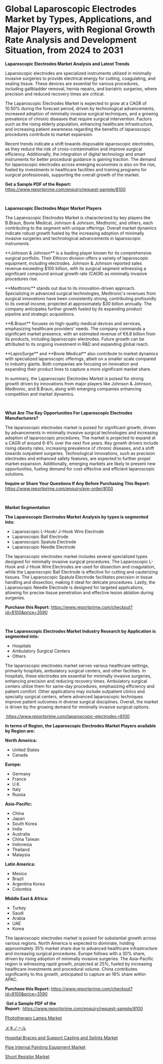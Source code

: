 <p><h1>Global Laparoscopic Electrodes Market by Types, Applications, and Major Players, with Regional Growth Rate Analysis and Development Situation, from 2024 to 2031</h1></p><p><strong>Laparoscopic Electrodes Market Analysis and Latest Trends</strong></p>
<p><p>Laparoscopic electrodes are specialized instruments utilized in minimally invasive surgeries to provide electrical energy for cutting, coagulating, and sealing tissue. These devices are essential for various procedures, including gallbladder removal, hernia repairs, and bariatric surgeries, where precision and reduced recovery times are critical.</p><p>The Laparoscopic Electrodes Market is expected to grow at a CAGR of 10.50% during the forecast period, driven by technological advancements, increased adoption of minimally invasive surgical techniques, and a growing prevalence of chronic diseases that require surgical intervention. Factors such as the rising elderly population, enhancing healthcare infrastructure, and increasing patient awareness regarding the benefits of laparoscopic procedures contribute to market expansion.</p><p>Recent trends indicate a shift towards disposable laparoscopic electrodes, as they reduce the risk of cross-contamination and improve surgical efficiency. Additionally, the integration of digital technology and smart instruments for better procedural guidance is gaining traction. The demand for laparoscopic electrodes across emerging economies is also on the rise, fueled by investments in healthcare facilities and training programs for surgical professionals, supporting the overall growth of the market.</p></p>
<p><strong>Get a Sample PDF of the Report:&nbsp;</strong> <a href="https://www.reportprime.com/enquiry/request-sample/8100">https://www.reportprime.com/enquiry/request-sample/8100</a></p>
<p>&nbsp;</p>
<p><strong>Laparoscopic Electrodes Major Market Players</strong></p>
<p><p>The Laparoscopic Electrodes Market is characterized by key players like B.Braun, Bovie Medical, Johnson & Johnson, Medtronic, and others, each contributing to the segment with unique offerings. Overall market dynamics indicate robust growth fueled by the increasing adoption of minimally invasive surgeries and technological advancements in laparoscopic instruments.</p><p>**Johnson & Johnson** is a leading player known for its comprehensive surgical portfolio. Their Ethicon division offers a variety of laparoscopic equipment, including electrodes. Johnson & Johnson reported sales revenue exceeding $100 billion, with its surgical segment witnessing a significant compound annual growth rate (CAGR) as minimally invasive procedures rise.</p><p>**Medtronic** stands out due to its innovation-driven approach. Specializing in advanced surgical technologies, Medtronic's revenues from surgical innovations have been consistently strong, contributing profoundly to its overall income, projected at approximately $30 billion annually. The company anticipates further growth fueled by its expanding product pipeline and strategic acquisitions.</p><p>**B.Braun** focuses on high-quality medical devices and services, emphasizing healthcare providers' needs. The company commands a significant market presence, with an estimated revenue of €6.8 billion from its products, including laparoscopic electrodes. Future growth can be attributed to its ongoing investment in R&D and expanding global reach.</p><p>**LaproSurge** and **Bovie Medical** also contribute to market dynamics with specialized laparoscopic offerings, albeit on a smaller scale compared to industry giants. Both companies are focusing on innovation and expanding their product lines to capture a more significant market share.</p><p>In summary, the Laparoscopic Electrodes Market is poised for strong growth driven by innovations from major players like Johnson & Johnson, Medtronic, and B.Braun, along with emerging companies enhancing competition and market dynamics.</p></p>
<p>&nbsp;</p>
<p><strong>What Are The Key Opportunities For Laparoscopic Electrodes Manufacturers?</strong></p>
<p><p>The laparoscopic electrodes market is poised for significant growth, driven by advancements in minimally invasive surgical technologies and increasing adoption of laparoscopic procedures. The market is projected to expand at a CAGR of around 6-8% over the next five years. Key growth drivers include rising obesity rates, increasing prevalence of chronic diseases, and a shift towards outpatient surgeries. Technological innovations, such as precision electrodes and enhanced safety features, are expected to further propel market expansion. Additionally, emerging markets are likely to present new opportunities, fueling demand for cost-effective and efficient laparoscopic solutions.</p></p>
<p><strong>Inquire or Share Your Questions If Any Before Purchasing This Report:</strong> <a href="https://www.reportprime.com/enquiry/pre-order/8100">https://www.reportprime.com/enquiry/pre-order/8100</a></p>
<p>&nbsp;</p>
<p><strong>Market Segmentation</strong></p>
<p><strong>The Laparoscopic Electrodes Market Analysis by types is segmented into:</strong></p>
<p><ul><li>Laparoscopic L-Hook/ J-Hook Wire Electrode</li><li>Laparoscopic Ball Electrode</li><li>Laparoscopic Spatula Electrode</li><li>Laparoscopic Needle Electrode</li></ul></p>
<p><p>The laparoscopic electrodes market includes several specialized types designed for minimally invasive surgical procedures. The Laparoscopic L-Hook and J-Hook Wire Electrodes are used for dissection and coagulation, while the Laparoscopic Ball Electrode is effective for cutting and cauterizing tissues. The Laparoscopic Spatula Electrode facilitates precision in tissue handling and dissection, making it ideal for delicate procedures. Lastly, the Laparoscopic Needle Electrode is designed for targeted applications, allowing for precise tissue penetration and effective lesion ablation during surgeries.</p></p>
<p><strong>Purchase this Report:&nbsp;</strong><a href="https://www.reportprime.com/checkout?id=8100&price=3590">https://www.reportprime.com/checkout?id=8100&price=3590</a></p>
<p>&nbsp;</p>
<p><strong>The Laparoscopic Electrodes Market Industry Research by Application is segmented into:</strong></p>
<p><ul><li>Hospitals</li><li>Ambulatory Surgical Centers</li><li>Others</li></ul></p>
<p><p>The laparoscopic electrodes market serves various healthcare settings, primarily hospitals, ambulatory surgical centers, and other facilities. In hospitals, these electrodes are essential for minimally invasive surgeries, enhancing precision and reducing recovery times. Ambulatory surgical centers utilize them for same-day procedures, emphasizing efficiency and patient comfort. Other applications may include outpatient clinics and specialty surgical centers, where advanced laparoscopic techniques improve patient outcomes in diverse surgical disciplines. Overall, the market is driven by the growing demand for minimally invasive surgical options.</p></p>
<p><a href="https://www.reportprime.com/laparoscopic-electrodes-r8100">&nbsp;https://www.reportprime.com/laparoscopic-electrodes-r8100</a></p>
<p><strong>In terms of Region, the Laparoscopic Electrodes Market Players available by Region are:</strong></p>
<p>
    <p> <strong> North America: </strong>
        <ul>
            <li>United States</li>
            <li>Canada</li>
        </ul>
        </p> 
    <p> <strong> Europe: </strong>
        <ul>
            <li>Germany</li>
            <li>France</li>
            <li>U.K.</li>
            <li>Italy</li>
            <li>Russia</li>
        </ul>
        </p> 
    <p> <strong> Asia-Pacific: </strong>
        <ul>
            <li>China</li>
            <li>Japan</li>
            <li>South Korea</li>
            <li>India</li>
            <li>Australia</li>
            <li>China Taiwan</li>
            <li>Indonesia</li>
            <li>Thailand</li>
            <li>Malaysia</li>
        </ul>
        </p> 
    <p> <strong> Latin America: </strong>
        <ul>
            <li>Mexico</li>
            <li>Brazil</li>
            <li>Argentina Korea</li>
            <li>Colombia</li>
        </ul>
        </p> 
    <p> <strong> Middle East & Africa: </strong>
        <ul>
            <li>Turkey</li>
            <li>Saudi</li>
            <li>Arabia</li>
            <li>UAE</li>
            <li>Korea</li>
        </ul>
    </p>
    </p>
<p><p>The laparoscopic electrodes market is poised for substantial growth across various regions. North America is expected to dominate, holding approximately 35% market share due to advanced healthcare infrastructure and increasing surgical procedures. Europe follows with a 30% share, driven by rising adoption of minimally invasive surgeries. The Asia-Pacific region is witnessing rapid growth, projected at 25%, fueled by increasing healthcare investments and procedural volume. China contributes significantly to this growth, anticipated to capture an 18% share within APAC.</p></p>
<p><strong>Purchase this Report: </strong><a href="https://www.reportprime.com/checkout?id=8100&price=3590">https://www.reportprime.com/checkout?id=8100&price=3590</a></p>
<p>&nbsp;<strong>Get a Sample PDF of the Report:&nbsp;&nbsp;</strong><a href="https://www.reportprime.com/enquiry/request-sample/8100">https://www.reportprime.com/enquiry/request-sample/8100</a></p>
<p><strong></strong></p>
<p><p><a href="https://github.com/PeterParrish5/Market-Research-Report-List-6/blob/main/phototherapy-lamps-market.md">Phototherapy Lamps Market</a></p><p><a href="https://medium.com/@skylarreilly36/mequinol-market-%E3%81%AF-%E3%82%B3%E3%82%B9%E3%83%88%E7%AE%A1%E7%90%86%E3%81%A8%E5%8A%B9%E7%8E%87%E5%90%91%E4%B8%8A%E3%82%92%E5%84%AA%E5%85%88%E3%81%97%E3%81%BE%E3%81%99-%E3%81%95%E3%82%89%E3%81%AB-%E5%A0%B1%E5%91%8A%E6%9B%B8%E3%81%AF%E5%B8%82%E5%A0%B4%E3%81%AE%E9%9C%80%E8%A6%81%E9%9D%A2%E3%81%A8%E4%BE%9B%E7%B5%A6%E9%9D%A2%E3%81%AE%E4%B8%A1%E6%96%B9%E3%82%92%E3%82%AB%E3%83%90%E3%83%BC%E3%81%97%E3%81%A6%E3%81%84%E3%81%BE%E3%81%99-mequinol-%E5%B8%82%E5%A0%B4%E3%81%AF-2024-%E3%81%8B%E3%82%89-10-0d0f30f2772f">メキノール</a></p><p><a href="https://issuu.com/reportprime-2/docs/hospital-braces-and-support-casting_f77c9d51c4de06">Hospital Braces and Support Casting and Splints Market</a></p><p><a href="https://medium.com/@joshavis90/market-forecasting-change-global-pipe-internal-painting-equipment-market-dynamics-and-future-0debae031e04">Pipe Internal Painting Equipment Market</a></p><p><a href="https://www.linkedin.com/pulse/comprehensive-analysis-global-shunt-resistor-market-growth-a3dee?trackingId=dv9%2FvbOhQjikZjSppSnZjQ%3D%3D">Shunt Resistor Market</a></p></p>